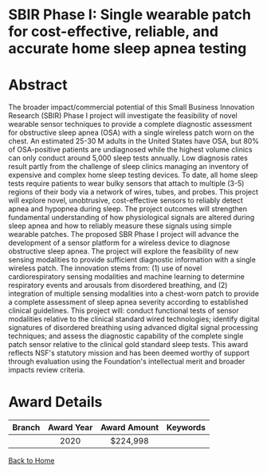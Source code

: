 
SBIR Phase I: Single wearable patch for cost-effective, reliable, and accurate home sleep apnea testing
=======================================================================================================

# Abstract


The broader impact/commercial potential of this Small Business Innovation Research (SBIR) Phase I project will investigate the feasibility of novel wearable sensor techniques to provide a complete diagnostic assessment for obstructive sleep apnea (OSA) with a single wireless patch worn on the chest. An estimated 25-30 M adults in the United States have OSA, but 80% of OSA-positive patients are undiagnosed while the highest volume clinics can only conduct around 5,000 sleep tests annually. Low diagnosis rates result partly from the challenge of sleep clinics managing an inventory of expensive and complex home sleep testing devices. To date, all home sleep tests require patients to wear bulky sensors that attach to multiple (3-5) regions of their body via a network of wires, tubes, and probes. This project will explore novel, unobtrusive, cost-effective sensors to reliably detect apnea and hypopnea during sleep. The project outcomes will strengthen fundamental understanding of how physiological signals are altered during sleep apnea and how to reliably measure these signals using simple wearable patches. The proposed SBR Phase I project will advance the development of a sensor platform for a wireless device to diagnose obstructive sleep apnea. The project will explore the feasibility of new sensing modalities to provide sufficient diagnostic information with a single wireless patch. The innovation stems from: (1) use of novel cardiorespiratory sensing modalities and machine learning to determine respiratory events and arousals from disordered breathing, and (2) integration of multiple sensing modalities into a chest-worn patch to provide a complete assessment of sleep apnea severity according to established clinical guidelines. This project will: conduct functional tests of sensor modalities relative to the clinical standard wired technologies; identify digital signatures of disordered breathing using advanced digital signal processing techniques; and assess the diagnostic capability of the complete single patch sensor relative to the clinical gold standard sleep tests. This award reflects NSF's statutory mission and has been deemed worthy of support through evaluation using the Foundation's intellectual merit and broader impacts review criteria.  

# Award Details

|Branch|Award Year|Award Amount|Keywords|
| :---: | :---: | :---: | :---: |
||2020|$224,998||
  
  


[Back to Home](https://github.com/chrischow/dod_sbir_awards/Reports/JT/#636)